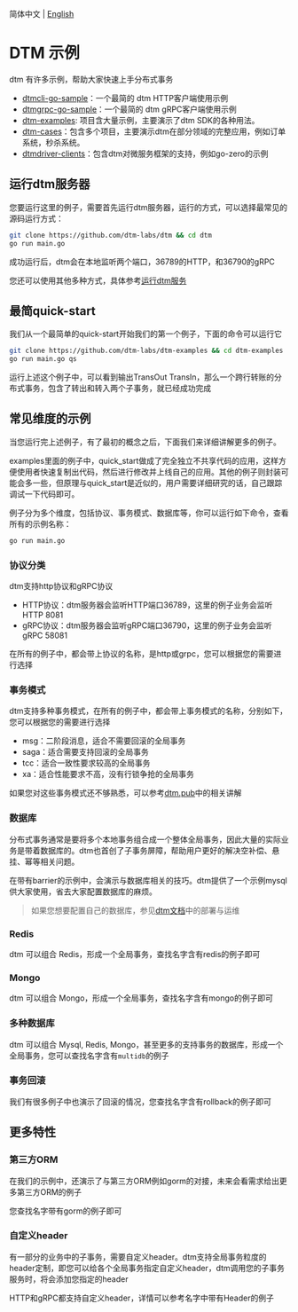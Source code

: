 简体中文 | [English](https://github.com/dtm-labs/dtm-examples/blob/main/doc/README-en.md)

# DTM 示例
dtm 有许多示例，帮助大家快速上手分布式事务
- [dtmcli-go-sample](https://github.com/dtm-labs/dtmcli-go-sample)：一个最简的 dtm HTTP客户端使用示例
- [dtmgrpc-go-sample](https://github.com/dtm-labs/dtmgrpc-go-sample)：一个最简的 dtm gRPC客户端使用示例
- [dtm-examples](https://github.com/dtm-labs/dtm-examples): 项目含大量示例，主要演示了dtm SDK的各种用法。
- [dtm-cases](https://github.com/dtm-labs/dtm-cases)：包含多个项目，主要演示dtm在部分领域的完整应用，例如订单系统，秒杀系统。
- [dtmdriver-clients](https://github.com/dtm-labs/dtmdriver-clients)：包含dtm对微服务框架的支持，例如go-zero的示例

## 运行dtm服务器
您要运行这里的例子，需要首先运行dtm服务器，运行的方式，可以选择最常见的源码运行方式：

``` bash
git clone https://github.com/dtm-labs/dtm && cd dtm
go run main.go
```

成功运行后，dtm会在本地监听两个端口，36789的HTTP，和36790的gRPC

您还可以使用其他多种方式，具体参考[运行dtm服务](https://dtm.pub/)

## 最简quick-start
我们从一个最简单的quick-start开始我们的第一个例子，下面的命令可以运行它

``` bash
git clone https://github.com/dtm-labs/dtm-examples && cd dtm-examples
go run main.go qs

```

运行上述这个例子中，可以看到输出TransOut TransIn，那么一个跨行转账的分布式事务，包含了转出和转入两个子事务，就已经成功完成

## 常见维度的示例
当您运行完上述例子，有了最初的概念之后，下面我们来详细讲解更多的例子。

examples里面的例子中，quick_start做成了完全独立不共享代码的应用，这样方便使用者快速复制出代码，然后进行修改并上线自己的应用。其他的例子则封装可能会多一些，但原理与quick_start是近似的，用户需要详细研究的话，自己跟踪调试一下代码即可。

例子分为多个维度，包括协议、事务模式、数据库等，你可以运行如下命令，查看所有的示例名称：

``` bash
go run main.go
```

### 协议分类
dtm支持http协议和gRPC协议
- HTTP协议：dtm服务器会监听HTTP端口36789，这里的例子业务会监听HTTP 8081
- gRPC协议：dtm服务器会监听gRPC端口36790，这里的例子业务会监听gRPC 58081

在所有的例子中，都会带上协议的名称，是http或grpc，您可以根据您的需要进行选择

### 事务模式
dtm支持多种事务模式，在所有的例子中，都会带上事务模式的名称，分别如下，您可以根据您的需要进行选择
- msg：二阶段消息，适合不需要回滚的全局事务
- saga：适合需要支持回滚的全局事务
- tcc：适合一致性要求较高的全局事务
- xa：适合性能要求不高，没有行锁争抢的全局事务

如果您对这些事务模式还不够熟悉，可以参考[dtm.pub](https://dtm.pub)中的相关讲解

### 数据库
分布式事务通常是要将多个本地事务组合成一个整体全局事务，因此大量的实际业务是带着数据库的。dtm也首创了子事务屏障，帮助用户更好的解决空补偿、悬挂、幂等相关问题。

在带有barrier的示例中，会演示与数据库相关的技巧。dtm提供了一个示例mysql供大家使用，省去大家配置数据库的麻烦。

> 如果您想要配置自己的数据库，参见[dtm文档](https://dtm.pub)中的部署与运维

### Redis
dtm 可以组合 Redis，形成一个全局事务，查找名字含有redis的例子即可

### Mongo
dtm 可以组合 Mongo，形成一个全局事务，查找名字含有mongo的例子即可

### 多种数据库
dtm 可以组合 Mysql, Redis, Mongo，甚至更多的支持事务的数据库，形成一个全局事务，您可以查找名字含有`multidb`的例子

### 事务回滚
我们有很多例子中也演示了回滚的情况，您查找名字含有rollback的例子即可

## 更多特性
### 第三方ORM
在我们的示例中，还演示了与第三方ORM例如gorm的对接，未来会看需求给出更多第三方ORM的例子

您查找名字带有gorm的例子即可

### 自定义header
有一部分的业务中的子事务，需要自定义header。dtm支持全局事务粒度的header定制，即您可以给各个全局事务指定自定义header，dtm调用您的子事务服务时，将会添加您指定的header

HTTP和gRPC都支持自定义header，详情可以参考名字中带有Header的例子
